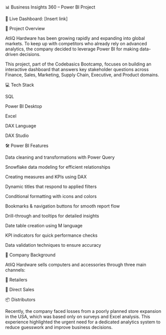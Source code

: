📊 Business Insights 360 – Power BI Project

🔗 Live Dashboard: [Insert link]

🌟 Project Overview

AtliQ Hardware has been growing rapidly and expanding into global markets. To keep up with competitors who already rely on advanced analytics, the company decided to leverage Power BI for making data-driven decisions.

This project, part of the Codebasics Bootcamp, focuses on building an interactive dashboard that answers key stakeholder questions across Finance, Sales, Marketing, Supply Chain, Executive, and Product domains.

💻 Tech Stack

SQL

Power BI Desktop

Excel

DAX Language

DAX Studio

🛠️ Power BI Features

Data cleaning and transformations with Power Query

Snowflake data modeling for efficient relationships

Creating measures and KPIs using DAX

Dynamic titles that respond to applied filters

Conditional formatting with icons and colors

Bookmarks & navigation buttons for smooth report flow

Drill-through and tooltips for detailed insights

Date table creation using M language

KPI indicators for quick performance checks

Data validation techniques to ensure accuracy

🏢 Company Background

AtliQ Hardware sells computers and accessories through three main channels:

🏬 Retailers

🛒 Direct Sales

📦 Distributors

Recently, the company faced losses from a poorly planned store expansion in the USA, which was based only on surveys and Excel analysis. This experience highlighted the urgent need for a dedicated analytics system to reduce guesswork and improve business decisions.
